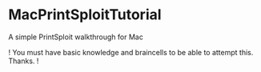 # MacPrintSploitTutorial
A simple PrintSploit walkthrough for Mac

! You must have basic knowledge and braincells to be able to attempt this. Thanks. !
